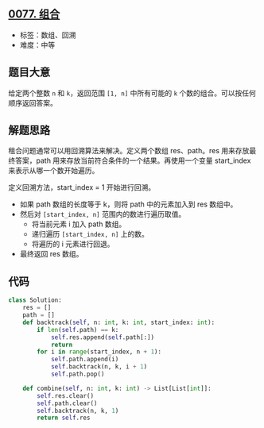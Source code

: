 ## [0077. 组合](https://leetcode-cn.com/problems/combinations/)

- 标签：数组、回溯
- 难度：中等

## 题目大意

给定两个整数 `n` 和 `k`，返回范围 `[1, n]` 中所有可能的 `k` 个数的组合。可以按任何顺序返回答案。

## 解题思路

租合问题通常可以用回溯算法来解决。定义两个数组 res、path。res 用来存放最终答案，path 用来存放当前符合条件的一个结果。再使用一个变量 start_index 来表示从哪一个数开始遍历。

定义回溯方法，start_index = 1 开始进行回溯。

- 如果 path 数组的长度等于 k，则将 path 中的元素加入到 res 数组中。
- 然后对 `[start_index, n]` 范围内的数进行遍历取值。
  - 将当前元素 i 加入 path 数组。
  - 递归遍历 `[start_index, n]` 上的数。
  - 将遍历的 i 元素进行回退。
- 最终返回 res 数组。

## 代码

```Python
class Solution:
    res = []
    path = []
    def backtrack(self, n: int, k: int, start_index: int):
        if len(self.path) == k:
            self.res.append(self.path[:])
            return
        for i in range(start_index, n + 1):
            self.path.append(i)
            self.backtrack(n, k, i + 1)
            self.path.pop()

    def combine(self, n: int, k: int) -> List[List[int]]:
        self.res.clear()
        self.path.clear()
        self.backtrack(n, k, 1)
        return self.res
```

